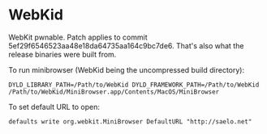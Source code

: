 # WebKid

WebKit pwnable.
Patch applies to commit 5ef29f6546523aa48e18da64735aa164c9bc7de6. That's also what the release binaries were built from.

To run minibrowser (WebKid being the uncompressed build directory):

    DYLD_LIBRARY_PATH=/Path/to/WebKid DYLD_FRAMEWORK_PATH=/Path/to/WebKid /Path/to/WebKid/MiniBrowser.app/Contents/MacOS/MiniBrowser

To set default URL to open:

    defaults write org.webkit.MiniBrowser DefaultURL "http://saelo.net"
